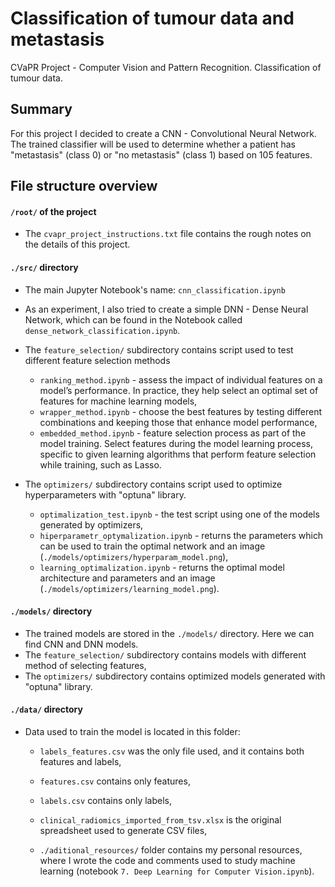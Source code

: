 # Classification of tumour data and metastasis

CVaPR Project - Computer Vision and Pattern Recognition. Classification of tumour data.

## Summary

For this project I decided to create a CNN - Convolutional Neural Network. The trained classifier will be used to determine whether a patient has "metastasis" (class 0) or "no metastasis" (class 1) based on 105 features.

## File structure overview

#### `/root/` of the project

- The `cvapr_project_instructions.txt` file contains the rough notes on the details of this project.

#### `./src/` directory

- The main Jupyter Notebook's name: `cnn_classification.ipynb`

- As an experiment, I also tried to create a simple DNN - Dense Neural Network, which can be found in the Notebook called `dense_network_classification.ipynb`.

- The `feature_selection/` subdirectory contains script used to test different feature selection methods

  - `ranking_method.ipynb` - assess the impact of individual features on a model’s performance. In practice, they help select an optimal set of features for machine learning models,
  - `wrapper_method.ipynb` - choose the best features by testing different combinations and keeping those that enhance model performance,
  - `embedded_method.ipynb` - feature selection process as part of the model training. Select features during the model learning process, specific to given learning algorithms that perform feature selection while training, such as Lasso.

- The `optimizers/` subdirectory contains script used to optimize hyperparameters with "optuna" library.
  - `optimalization_test.ipynb` - the test script using one of the models generated by optimizers,
  - `hiperparametr_optymalization.ipynb` - returns the parameters which can be used to train the optimal network and an image (`./models/optimizers/hyperparam_model.png`),
  - `learning_optimalization.ipynb` - returns the optimal model architecture and parameters and an image (`./models/optimizers/learning_model.png`).

#### `./models/` directory

- The trained models are stored in the `./models/` directory. Here we can find CNN and DNN models.
- The `feature_selection/` subdirectory contains models with different method of selecting features,
- The `optimizers/` subdirectory contains optimized models generated with "optuna" library.

#### `./data/` directory

- Data used to train the model is located in this folder:

  - `labels_features.csv` was the only file used, and it contains both features and labels,
  - `features.csv` contains only features,
  - `labels.csv` contains only labels,
  - `clinical_radiomics_imported_from_tsv.xlsx` is the original spreadsheet used to generate CSV files,

  - `./aditional_resources/` folder contains my personal resources, where I wrote the code and comments used to study machine learning (notebook `7. Deep Learning for Computer Vision.ipynb`).
